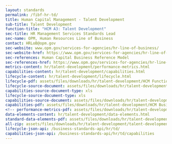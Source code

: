 ```yaml
---
layout: standards
permalink: /fibf-hr-td/
title: Human Capital Management - Talent Development
sub-title: Talent Development
function-title: "HCM A3: Talent Development"
sec-title: HR Management Services Standards Lead
sec-name: OPM, Human Resources Line of Business
contact: HRLoB@opm.gov
sec-website: www.opm.gov/services-for-agencies/hr-line-of-business/
sec-website-href: https://www.opm.gov/services-for-agencies/hr-line-of-business/
sec-references: Human Capital Business Reference Model
sec-references-href: https://www.opm.gov/services-for-agencies/hr-line-of-business/hc-business-reference-model/
metrics-content: hr/talent-development/performance-metrics.html
capabilities-content: hr/talent-development/capabilities.html
lifecycle-content: hr/talent-development/lifecycle.html
lifecycle-pdf: assets/files/downloads/hr/talent-development/HCM Functions and Activities_A3 (Talent Development).xlsx
lifecycle-source-document: assets/files/downloads/hr/talent-development/HCM Functions and Activities_A3 (Talent Development).xlsx
capabilities-source-document-type: xls
lifecycle-source-document-type: xls
capabilities-source-document: assets/files/downloads/hr/talent-development/HCM Business Capabilities_A3 (Talent Development).xlsx
capabilities-pdf: assets/files/downloads/hr/talent-development/HCM Business Capabilities_A3 (Talent Development).xlsx
<!-- performance-metrics-pdf: assets/files/downloads/hr/talent-development/HCM Service Measures_A3 (Talent Development).xlsx -->
data-elements-content: hr/talent-development/data-elements.html
standard-data-elements-pdf: assets/files/downloads/hr/talent-development/HCM Data Elements_A3 (Talent Development).xlsx
all-zip: assets/files/downloads/hr/talent-development/talent-development.zip
lifecycle-json-api: /business-standards-api/hr/td/
capabilities-json-api: /business-standards-api/hr/td/capabilities
---
```

